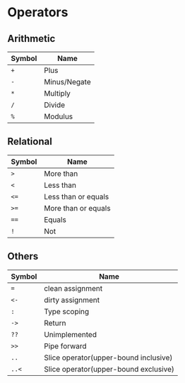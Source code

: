 
# Operators
## Arithmetic

|Symbol|Name|  
|-|-| 
|`+`|Plus
|`-`|Minus/Negate
|`*`|Multiply
|`/`|Divide
|`%`|Modulus

## Relational
|Symbol|Name
|-|-|  
| `> `  |More than
| `< `  |Less than
| `<=`  |Less than or equals
| `>=`  |More than or equals
| `==`  |Equals
| `! `  |Not

## Others

|Symbol|Name|
|-|-|  
|`=`|clean assignment|
|`<-`|dirty assignment|
|`:`|Type scoping|
|`->`|Return|
|`??`|Unimplemented|  
|`>>`|Pipe forward|
|`..`|Slice operator(upper-bound inclusive)|
|`..<`|Slice operator(upper-bound exclusive)|
